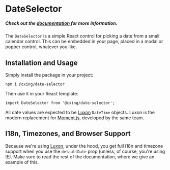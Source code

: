 # DateSelector
##### Check out the [documentation](https://cutterscrossing.com/date-selector/) for more information.

The `DateSelector` is a simple React control for picking a date from a small calendar control. This can be embedded in your page, placed in a modal or popper control, whatever you like.

## Installation and Usage

Simply install the package in your project:

```
npm i @cxing/date-selector
```

Then use it in your React template:

```
import DateSelector from '@cxing/date-selector';
```

All date values are expected to be [Luxon](https://moment.github.io/luxon/) `DateTime` objects. Luxon is the modern replacement for [Moment.js](https://momentjs.com/), developed by the same team.

## I18n, Timezones, and Browser Support

Because we're using [Luxon](https://moment.github.io/luxon/), under the hood, you get full i18n and timezone support when you use the `defaultDate` prop (unless, of course, you're using IE). Make sure to read the rest of the documentation, where we give an example of this.
